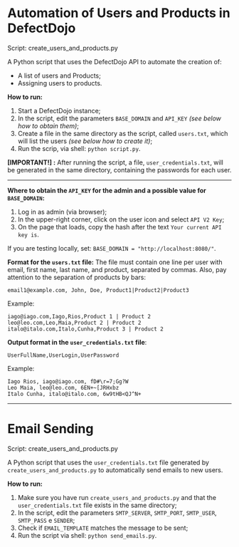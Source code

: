 # Automation of Users and Products in DefectDojo

Script: create_users_and_products.py

A Python script that uses the DefectDojo API to automate the creation of:

- A list of users and Products;
- Assigning users to products.

**How to run:**

1. Start a DefectDojo instance;
2. In the script, edit the parameters `BASE_DOMAIN` and `API_KEY` _(see below how to obtain them)_;
3. Create a file in the same directory as the script, called `users.txt`, which will list the users _(see below how to create it)_;
4. Run the scrip, via shell: `python script.py`.

**[IMPORTANT!] :**  After running the script, a file, `user_credentials.txt`, will be generated in the same directory, containing the passwords for each user.

---
**Where to obtain the `API_KEY` for the admin and a possible value for `BASE_DOMAIN`:**

1. Log in as admin (via browser);
2. In the upper-right corner, click on the user icon and select `API V2 Key`;
3. On the page that loads, copy the hash after the text `Your current API key is`.

If you are testing locally, set: `BASE_DOMAIN = "http://localhost:8080/"`.

**Format for the `users.txt` file:**
The file must contain one line per user with email, first name, last name, and product, separated by commas.
Also, pay attention to the separation of products by bars:

```plaintext
email1@example.com, John, Doe, Product1|Product2|Product3
```

Example:

```plaintext
iago@iago.com,Iago,Rios,Product 1 | Product 2
leo@leo.com,Leo,Maia,Product 2 | Product 2
italo@italo.com,Italo,Cunha,Product 3 | Product 2
```

**Output format in the `user_credentials.txt` file**:

```plaintext
UserFullName,UserLogin,UserPassword
```

Example:

```plaintext
Iago Rios, iago@iago.com, fD#\r=7;Gg?W
Leo Maia, leo@leo.com, 6EN+~[JRHxbz
Italo Cunha, italo@italo.com, 6w9tHB<QJ^N+
```
---

# Email Sending

Script: create_users_and_products.py

A Python script that uses the `user_credentials.txt` file generated by `create_users_and_products.py` to automatically send emails to new users.

**How to run:**

1. Make sure you have run `create_users_and_products.py` and that the `user_credentials.txt` file exists in the same directory;
2. In the script, edit the parameters `SMTP_SERVER`,  `SMTP_PORT`,  `SMTP_USER`, `SMTP_PASS` e `SENDER`;
3. Check if `EMAIL_TEMPLATE` matches the message to be sent;
4. Run the script via shell: `python send_emails.py`.
